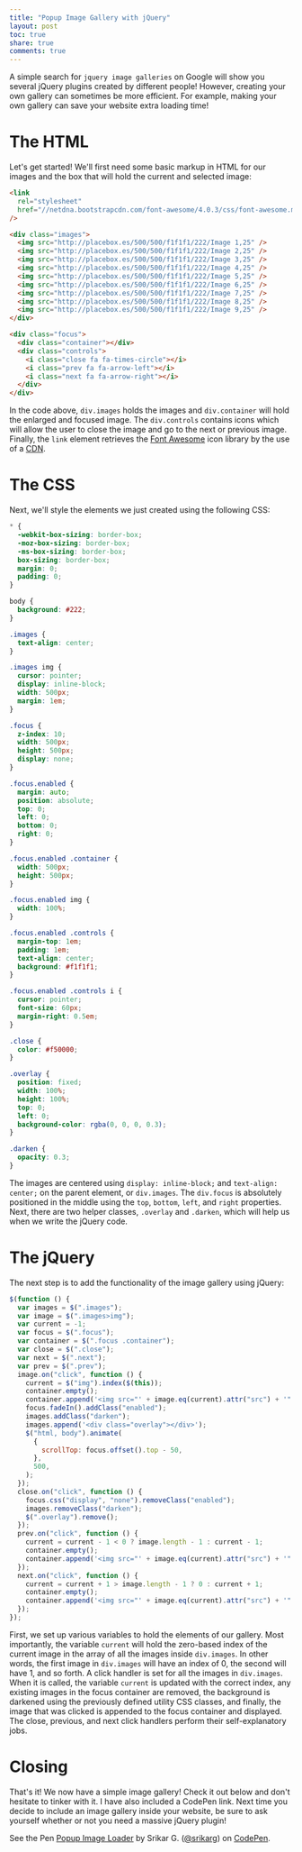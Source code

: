 ```yaml
---
title: "Popup Image Gallery with jQuery"
layout: post
toc: true
share: true
comments: true
---
```


A simple search for `jquery image galleries` on Google will show you several jQuery plugins created by different people! However, creating your own gallery can sometimes be more efficient. For example, making your own gallery can save your website extra loading time!

# The HTML

Let's get started! We'll first need some basic markup in HTML for our images and the box that will hold the current and selected image:

```html
<link
  rel="stylesheet"
  href="//netdna.bootstrapcdn.com/font-awesome/4.0.3/css/font-awesome.min.css"
/>

<div class="images">
  <img src="http://placebox.es/500/500/f1f1f1/222/Image 1,25" />
  <img src="http://placebox.es/500/500/f1f1f1/222/Image 2,25" />
  <img src="http://placebox.es/500/500/f1f1f1/222/Image 3,25" />
  <img src="http://placebox.es/500/500/f1f1f1/222/Image 4,25" />
  <img src="http://placebox.es/500/500/f1f1f1/222/Image 5,25" />
  <img src="http://placebox.es/500/500/f1f1f1/222/Image 6,25" />
  <img src="http://placebox.es/500/500/f1f1f1/222/Image 7,25" />
  <img src="http://placebox.es/500/500/f1f1f1/222/Image 8,25" />
  <img src="http://placebox.es/500/500/f1f1f1/222/Image 9,25" />
</div>

<div class="focus">
  <div class="container"></div>
  <div class="controls">
    <i class="close fa fa-times-circle"></i>
    <i class="prev fa fa-arrow-left"></i>
    <i class="next fa fa-arrow-right"></i>
  </div>
</div>
```

In the code above, `div.images` holds the images and `div.container` will hold the enlarged and focused image. The `div.controls` contains icons which will allow the user to close the image and go to the next or previous image. Finally, the `link` element retrieves the [Font Awesome](http://fontawesome.io/) icon library by the use of a [CDN](http://en.wikipedia.org/wiki/Content_delivery_network).

# The CSS

Next, we'll style the elements we just created using the following CSS:

```css
* {
  -webkit-box-sizing: border-box;
  -moz-box-sizing: border-box;
  -ms-box-sizing: border-box;
  box-sizing: border-box;
  margin: 0;
  padding: 0;
}

body {
  background: #222;
}

.images {
  text-align: center;
}

.images img {
  cursor: pointer;
  display: inline-block;
  width: 500px;
  margin: 1em;
}

.focus {
  z-index: 10;
  width: 500px;
  height: 500px;
  display: none;
}

.focus.enabled {
  margin: auto;
  position: absolute;
  top: 0;
  left: 0;
  bottom: 0;
  right: 0;
}

.focus.enabled .container {
  width: 500px;
  height: 500px;
}

.focus.enabled img {
  width: 100%;
}

.focus.enabled .controls {
  margin-top: 1em;
  padding: 1em;
  text-align: center;
  background: #f1f1f1;
}

.focus.enabled .controls i {
  cursor: pointer;
  font-size: 60px;
  margin-right: 0.5em;
}

.close {
  color: #f50000;
}

.overlay {
  position: fixed;
  width: 100%;
  height: 100%;
  top: 0;
  left: 0;
  background-color: rgba(0, 0, 0, 0.3);
}

.darken {
  opacity: 0.3;
}
```

The images are centered using `display: inline-block;` and `text-align: center;` on the parent element, or `div.images`. The `div.focus` is absolutely positioned in the middle using the `top`, `bottom`, `left`, and `right` properties. Next, there are two helper classes, `.overlay` and `.darken`, which will help us when we write the jQuery code.

# The jQuery

The next step is to add the functionality of the image gallery using jQuery:

```javascript
$(function () {
  var images = $(".images");
  var image = $(".images>img");
  var current = -1;
  var focus = $(".focus");
  var container = $(".focus .container");
  var close = $(".close");
  var next = $(".next");
  var prev = $(".prev");
  image.on("click", function () {
    current = $("img").index($(this));
    container.empty();
    container.append('<img src="' + image.eq(current).attr("src") + '" />');
    focus.fadeIn().addClass("enabled");
    images.addClass("darken");
    images.append('<div class="overlay"></div>');
    $("html, body").animate(
      {
        scrollTop: focus.offset().top - 50,
      },
      500,
    );
  });
  close.on("click", function () {
    focus.css("display", "none").removeClass("enabled");
    images.removeClass("darken");
    $(".overlay").remove();
  });
  prev.on("click", function () {
    current = current - 1 < 0 ? image.length - 1 : current - 1;
    container.empty();
    container.append('<img src="' + image.eq(current).attr("src") + '" />');
  });
  next.on("click", function () {
    current = current + 1 > image.length - 1 ? 0 : current + 1;
    container.empty();
    container.append('<img src="' + image.eq(current).attr("src") + '" />');
  });
});
```

First, we set up various variables to hold the elements of our gallery. Most importantly, the variable `current` will hold the zero-based index of the current image in the array of all the images inside `div.images`. In other words, the first image in `div.images` will have an index of 0, the second will have 1, and so forth. A click handler is set for all the images in `div.images`. When it is called, the variable `current` is updated with the correct index, any existing images in the focus container are removed, the background is darkened using the previously defined utility CSS classes, and finally, the image that was clicked is appended to the focus container and displayed. The close, previous, and next click handlers perform their self-explanatory jobs.

# Closing

That's it! We now have a simple image gallery! Check it out below and don't hesitate to tinker with it. I have also included a CodePen link. Next time you decide to include an image gallery inside your website, be sure to ask yourself whether or not you need a massive jQuery plugin!

<div class="codepen-container">
    <p data-height="700" data-theme-id="132" data-slug-hash="qGzbn" data-default-tab="js,result" data-user="srikarg" data-embed-version="2" data-pen-title="Popup Image Loader" class="codepen">See the Pen <a href="https://codepen.io/srikarg/pen/qGzbn/">Popup Image Loader</a> by Srikar G. (<a href="https://codepen.io/srikarg">@srikarg</a>) on <a href="https://codepen.io">CodePen</a>.</p>
<script async src="https://production-assets.codepen.io/assets/embed/ei.js"></script>
</div>
